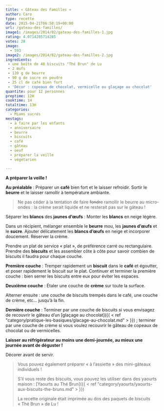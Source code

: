 ```yaml
---
title: « Gâteau des Familles »
author: Caro
type: recette
date: 2015-04-21T06:50:19+00:00
url: /gateau-des-familles/
image1: /images/2014/02/gateau-des-familles-1.jpg
rating: 4.0714285714285
votes: 28
image:
  - 593
image2: /images/2014/02/gateau-des-familles-2.jpg
ingredients:
 - une boîte de 48 biscuits "Thé Brun" de Lu
 - 2 œufs
 - 120 g de beurre
 - 90 g de sucre en poudre
 - 25 cl de café bien fort
 - 'Décor : copeaux de chocolat, vermicelle ou glaçage au chocolat'
quantite: pour 12 personnes
preptime: 12H
cooktime: 1H
totaltime: 13H
categories:
  - Miams sucrés
mestags:
  - à faire par les enfants
  - anniversaire
  - beurre
  - biscuits
  - café
  - gâteau
  - oeuf
  - préparer la veille
  - végétarien

---
```

**A préparer la veille !**

**Au préalable** : Préparer un **café** bien fort et le laisser refroidir. Sortir le **beurre** et le laisser ramollir à température ambiante.

> Ne pas céder à la tentation de faire <del>fondre</del> ramollir le beurre au micro-ondes : la crème serait liquide et ne resterait pas sur le gâteau !

Séparer les **blancs** des **jaunes d’œufs** : Monter les **blancs** en neige légère.

Dans un récipient, mélanger ensemble le **beurre** mou, les **jaunes d’œufs** et le **sucre**. Ajouter délicatement les **blancs d’œufs** en neige et incorporer doucement. Réserver la crème.

Prendre un plat de service « plat », de préférence carré ou rectangulaire. Prendre des **biscuits** et les assembler côte à côte pour savoir combien de biscuits il faudra pour chaque couche.

**Première couche** : Tremper rapidement un **biscuit** dans le **café** et égoutter, et poser rapidement le biscuit sur le plat. Continuer et terminer la première couche : bien serrer les biscuits entre eux pour éviter les espaces.

**Deuxième couche** : Étaler une couche de **crème** sur toute la surface.

Alterner ensuite : une couche de biscuits trempés dans le café, une couche de crème, etc&#8230; jusqu&rsquo;à la fin.

**Dernière couche** : Terminer par une couche de biscuits si vous envisagez de recouvrir le gâteau d&rsquo;un [glaçage au chocolat]({{ < ref "category/pratique-les-basiques/glacage-au-chocolat.md" > }}) ; terminer par une couche de crème si vous voulez recouvrir le gâteau de copeaux de chocolat ou de vermicelles.

**Laisser au réfrigérateur au moins une demi-journée, au mieux une journée avant de déguster !**

Décorer avant de servir.

> Vous pouvez également préparer « à l&rsquo;assiette » des mini-gâteaux individuels !
>
> S&rsquo;il vous reste des biscuits, vous pouvez les utiliser dans des yaourts maison : [Yaourts au Thé Brun]({{ < ref "category/yaourts/yaourts-aux-biscuits-the-bruns.md" > }})
>
> La recette originale était imprimée au dos des paquets de biscuits « Thé Brun » de Lu !

